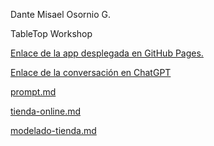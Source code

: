 Dante Misael Osornio G.

TableTop Workshop

[Enlace de la app desplegada en GitHub Pages.](https://gumba117.github.io/Tabletop-Workshop/auth.html)

[Enlace de la conversación en ChatGPT](https://chatgpt.com/share/683f0ad7-7f94-800e-b1ee-cdf455f3f0b7)

[prompt.md](./promtUtilizado)

[tienda-online.md](./tienda-online.md)

[modelado-tienda.md](./modelado-tienda.md)